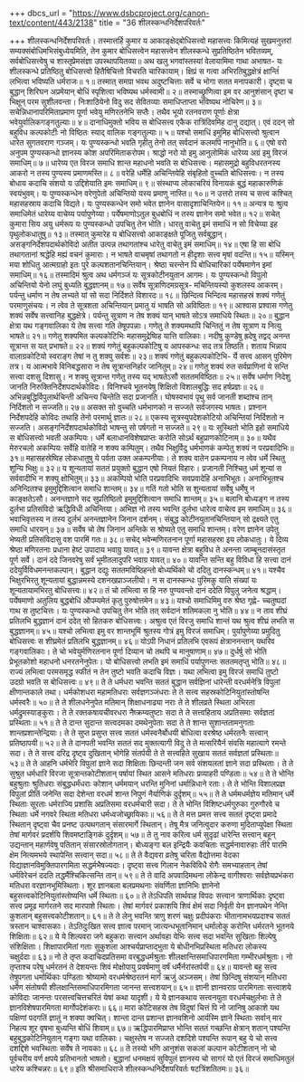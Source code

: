 +++
dbcs_url = "https://www.dsbcproject.org/canon-text/content/443/2138"
title = "36 शीलस्कन्धनिर्देशपरिवर्तः"

+++
शीलस्कन्धनिर्देशपरिवर्तः।
तस्मात्तर्हि कुमार य आकाङ्क्षेद्बोधिसत्त्वो महासत्त्वः किमित्यहं सुखमनुत्तरां सम्यक्संबोधिमभिसंबुध्येयमिति, तेन कुमार बोधिसत्त्वेन महासत्त्वेन शीलस्कन्धे सुप्रतिष्ठितेन भवितव्यम्, सर्वबोधिसत्त्वेषु च शास्तृप्रेमसंज्ञा उपस्थापयितव्या॥ 
अथ खलु भगवांस्तस्यां वेलायामिमा गाथा अभाषत-
यः शीलस्कन्धे प्रतिष्ठितु बोधिसत्त्वो 
हितैषिचित्तो विचरति चारिकायाम्। 
क्षिप्रं स गत्वा अभिरतिबुद्धक्षेत्रं 
क्षान्तिंं लभित्वा भविष्यति धर्मराजः॥ १॥ 
तस्मात् समग्रा भवथ अदुष्टचित्ताः 
सर्वे च भोगा सतत मनापकारी। 
दृष्ट्वा च बुद्धान् शिरिघन अप्रमेयान् 
बोधिं स्पृशित्वा भविष्यथ धर्मस्वामी॥ २॥ 
तस्माच्छ्रुणित्वा इम वर आनुशंसान् 
दृष्टा च भिक्षून् परम सुशीलवन्ता। 
निःशाठियेनो विदु सद सेवितव्याः 
समाधिप्ताप्ता भविष्यथ नोचिरेण॥ ३॥ 
सचेन्निधानापरिमिताप्रमाण 
पूर्णा भवेयु मणिरतनेभि सप्तैः। 
तथैव भूयो रतनवराण पूर्णाः 
क्षेत्रा भवेयुर्वालिकगङ्गतुल्याः॥ ४॥ 
दानाधिमुक्तो भविय स बोधिसत्त्व 
एकैक रात्रिंदिवमिह दानु दद्यात्।
एवं ददन् सो बहुविध कल्पकोटीः 
नो विष्ठितः स्याद् वालिक गङ्गतुल्याः॥ ५॥ 
यश्चो समाधिं इमुमिह बोधिसत्त्वो 
श्रुत्वान धारेत सुगतवराण गञ्जम्। 
यः पुण्यस्कन्धो भवति गृहीतु तेनो 
तत् सर्वदानं कलमपि नानुभोति॥ ६॥ 
एषो वरो अनुपम पुण्यस्कन्धो 
ज्ञानस्य कोश अपरिमिताकरोपम। 
श्राद्धो नरो यो इमु आनुलोमिकं 
धारेय्य अग्रं इमु विरजं समाधिम्॥ ७॥ 
धारेय्य एत विरज समाधि शान्त 
महाधनो भवति स बोधिसत्त्वः। 
महासमुद्रो बहुविधरतनस्य आकरो 
न तस्य पुण्यस्य प्रमाणमस्ति॥ ८॥ 
वरेहि धर्मेहि अचिन्तियेहि 
संबृहितो वुच्चति बोधिसत्त्वः। 
न तस्य बोधाय कदाचि संशयो 
य उद्दिशेयाति इमः समाधिम्॥ ९॥ 
संस्थाप्य लोकाचरियं विनायकं 
बुद्धं महाकारुणिकं स्वयंभुवम्।
यः पुण्यस्कन्धेन वरेणुपेतो 
अचिन्तियो यस्य प्रमाणु नास्ति॥ १०॥ 
न उत्तरो तस्य च सत्त्व कश्चित् 
महासहस्राय कदाचि विद्यते। 
यः पुण्यस्कन्धेन समो भवेत 
ज्ञानेन वासादृशाचिन्तियेन॥ ११॥ 
अन्यत्र यः श्रुत्व समाधिमेतं 
धारेय्य वाचेय्य पर्यापुणेय्या।
पर्येषमाणोऽतुल बुधबोधिं 
न तस्य ज्ञानेन समो भवेत॥ १२॥ 
सचेत् कुमारा सिय अयु धर्मरूप 
यः पुण्यस्कन्धो उपचितु तेन भोति। 
धारतु वाचेतु इमं समाधिं 
न सो विचेय्या इह पृथुलोकधातुषु॥ १३॥ 
तस्मात् कुमारेह  य बोधिसत्त्वो 
आकाङ्क्षते पूजितु सर्वबुद्धान्।
असङ्गनिर्देशपदार्थकोविदो 
अतीत उत्पन्न तथागतांश्च 
धारेतु वाचेतु इमं समाधिम्॥ १४॥ 
एषा हि सा बोधि तथागतानां
श्रद्धेहि मह्यं वचनं कुमाराः।
न भाषते वाचमृषां तथागतो 
न हीदृशाः सत्त्व मृषां वदन्ति॥ १५॥ 
यस्मिन् मया शोधितु आत्मग्राहो 
इतः पुरे कल्पशतानचिन्तियान्।
श्रेष्ठा चरन्तेन पि बोधिचारिकां 
पर्येषमाणेन इमां समाधिम्॥ १६॥
तस्मादिमं श्रुत्व अथ धर्मगञ्जं 
यः सूत्रकोटीनयुतान आगमः। 
यः पुण्यस्कन्धो विपुलो अचिन्तियो 
येनो लघुं बुध्यति बुद्धज्ञानम्॥ १७॥ 
सर्वेष सूत्राणिदमग्रसूत्र-
मचिन्तियस्यो कुशलस्य आकरम्। 
पर्यन्तु धर्माण न तेष लभ्यते 
यां सो सदा निर्दिशते विशारदः॥ १८॥ 
छिन्दित्व भिन्दित्व महासहस्रं 
शक्यं गणेतुं परमाणुसंचयः। 
न त्वेव ते सूत्रशता अचिन्तियान् 
प्रमातु यं भाषति सो अविष्ठितः॥ १९॥ 
आश्वास प्रश्वास गणेतु शक्यं
सर्वेष सत्त्वानिह बुद्धक्षेत्रे। 
पर्यन्तु सूत्राण न तेष शक्यं 
यान् भाषते सोऽत्र समाधिये स्थितः॥ २०॥ 
बुद्धान क्षेत्रा यथ गङ्गवालिका 
ये तेष सत्त्वा गति तेषूपपन्नाः। 
गणेतु ते शक्यमथापि चिन्तितुं 
न तेष सूत्राण य नित्यु भाषते॥ २१॥ 
गणेतु शक्यमित कल्पकोटिभिः 
महासमुद्रेष्विह यात्ति वालिकाः। 
नदीषु कुण्डेषु ह्रदेषु तद्वद् 
अनन्त सूत्रान्त स यत् प्रभाषते॥ २२॥ 
शक्यं गणेतुं बहुकल्पकोटिषु 
य आपस्कन्धः सद तत्र तिष्ठति। 
शताय भिन्नाय वालाग्रकोटियो 
स्वराङ्ग तेषां न तु शक्यु सर्वशः॥ २३॥ 
शक्यं गणेतुं बहुकल्पकोटिभि- 
र्ये सत्त्व आसन् पुरिमेण तत्र। 
य आत्मभावे विनिबद्धसारा 
न तेष सूत्रान्तनिर्हार जानितुम्॥ २४॥ 
गणेतु शक्यं रुत सर्वप्राणिनां
ये सन्ति सत्त्वा दशसु दिशासु। 
न शक्यु सूत्रान्त गणेतु तस्य 
यद् भाषतेऽसौ सततमविष्ठितः॥ २५॥ 
सर्वेष धर्माण निदेशु जानति 
निरुक्तिनिर्देशपदार्थकोविदः। 
विनिश्चये भूतनयेषु शिक्षितो 
विशालबुद्धिः सद हर्षप्रज्ञः॥ २६॥ 
अभिन्नबुद्धिर्विपुलार्थचिन्ती 
अचिन्त्य चिन्तेति सदा प्रजानति। 
घोषस्वभावं पृथु सर्व जानती 
शब्दांश्च तान् निर्दिशतो न सज्जति॥ २७॥ 
असक्त सो वुच्चति धर्मभाणको 
न सज्जते सर्वजगस्य भाषतः। 
प्रश्नान निर्देशपदेहि कोविदः 
तथाहि तेनो परमार्थु ज्ञातः॥ २८॥ 
एकस्य सूत्रस्युपदेशकोटियो 
अचिन्तियां निर्दिशतो न सज्जति। 
असङ्गनिर्देशपदार्थकोविदो 
भाषन्तु सो पर्षगतो न सज्जते॥ २९॥ 
यः सुस्थितो भोति इहो समाधिये
स बोधिसत्त्वो भवती अकम्पियः। 
धर्मे बलाधानविशेषप्राप्तः 
करोति सोऽर्थं बहुप्राणकोटिनाम्॥ ३०॥ 
यथैव मेरुरचलो अकम्पियः 
सर्वेहि वातेहि न शक्य कम्पितुम्। 
तथैव भिक्षुर्विदु धर्मभाणकं 
कम्पेतु शक्यं न परप्रवादिभिः॥ ३१॥ 
महासहस्रेष्विह लोकधातुषु 
ये पर्वता उक्त अकम्पनीयाः। 
ते शक्य वातेन प्रकम्पनाय 
न त्वेव धर्मे स्थितु शून्यि भिक्षुः॥ ३२॥ 
य शून्यतायां सततं प्रयुक्तो 
बुद्धान एषो नियतं विहारः। 
प्रजानती निश्चितु धर्म शून्यां 
स सर्ववादीभि न शक्यु क्षोभितुम्॥ ३३॥ 
अकम्पियो भोति परप्रवादिभिः 
सवप्रवादेहि अनाभिभूतः। 
अनाभिभूतश्च अनिन्दितश्च 
इमुमुद्दिशित्वान समाधि शान्तम्॥ ३४॥ 
गतिं गतो भोति स शुन्यतायां
सर्वेषु धर्मेषु न काङ्क्षतेऽसौ। 
अनन्तज्ञाने सद सुप्रतिष्ठितो 
इमुमुद्दिशित्वान समाधि शान्तम्॥ ३५॥ 
बलानि बोध्यङ्ग न तस्य दुर्लभा 
प्रतिसंविदो ऋद्धिविधी अचिन्तिया। 
अभिज्ञ नो तस्य भवन्ति दुर्लभा 
धारेत्व वाचेत्व इम समाधिम्॥ ३६॥ 
भवाभिवृत्तस्य न तस्य दुर्लभं 
अनन्तज्ञानेन जिनान दर्शनम्। 
संबुद्ध कोटीनयुतानचिन्तियान् 
सो द्रक्ष्यते एतु समाधि धारयन्॥ ३७॥ 
सर्वेष चो तेष जिनान अन्तिके 
स श्रोष्यते एतु समाधि शान्तम्। 
वरेण ज्ञानेन उपेतु भेष्यती 
प्रतिसंविदासु वश पारमिं गतः॥ ३८॥ 
सचेद् भवेन्मणिरतनान पूर्णा 
महासहस्रा इय लोकधातुः। 
ये दिव्य श्रेष्ठा मणिरतनाः प्रधाना
हेष्टं उपादाय भवाग्रु यावत्॥ ३९॥ 
यावन्त क्षेत्रा बहुविध ते अनन्ता
जाम्बूनदासंस्तृत पूर्ण सर्वे। 
दानं ददे जिनवरेषु सर्वं 
भूमीतलादुपरि भवाग्र यावत्॥ ४०॥ 
यावन्ति सन्ति बहु विविधा हि सत्त्वा 
दानं ददेयुर्विविधमनन्तकल्पान्। 
बुद्धान दद्युः सततमविष्ठिहन्तो 
बोध्यर्थिको चो ददितु दानस्कन्धम्॥ ४१॥ 
यश्चैव भिक्षुरभिरतु शून्यतायां 
बुद्धान्नमस्ये दशनखप्राञ्जलीयो। 
न स दानस्कन्धः पुरिमकु याति संख्यां 
यः शून्यतायामभिरतु बोधिसत्त्वः॥ ४२॥ 
तं चो लभित्वा स हि नरु पुण्यवन्तो 
दानं ददेति विपुलु जनेत्व श्रद्धाम्। 
पर्येषमाणो अतुलिय बुद्धबोधिं 
औपम्यमेतं कृतु पुरुषोत्तमेन॥ ४३॥ 
यश्चो समाधिमिमु वरु श्रेष्ठ गृह्णे-
च्चतुष्पदां गाथ स तुष्टचित्तः। 
यः पुण्यस्कन्धो उपचितु तेन भोति 
तत् सर्वदानं शतिमकला नु भोति॥ ४४॥ 
न ताव शीघ्रं प्रतिलभि बुद्धज्ञानं
दानं ददेत् सो हितकरु बोधिसत्त्वः। 
अश्रुत्व एतं विरजु समाधि शान्तं 
यथ श्रुत्व शीघ्रं लभति स बुद्धज्ञानम्॥ ४५॥ 
यश्चो लभित्वा इमु वर शान्तभूमिं 
श्रुतस्य गोत्रं इमु विरजं समाधिम्। 
पुर्यापुणेय्या प्रमुदितु बोधिसत्त्वः 
स शीघ्रमेतं प्रतिलभि बुद्धज्ञानम्॥ ४६॥ 
योऽपी निधानं प्रतिलभि एवरूपं 
क्षेत्राननन्तान् यथरिव गङ्गवालिकाः। 
ते चो भवेयुर्मणिरतनान पूर्णा
दिव्यान चो तथपि च मानुषाणाम्॥ ४७॥ 
दुर्धर्षु सो भोति प्रेभूतकोशो 
महाधनो धनरतनेनुपेतः। 
यो बोधिसत्त्वो लभति इमं समाधिं 
पर्यापुणन्तः सततमतृप्तु भोति॥ ४८॥ 
राज्यं लभित्वा परमसमृद्ध स्फीतं 
न तेन तुष्टो भवति कदाचि विज्ञः। 
यथा लभित्वा इमु विरजं समाधिं 
तुष्टो उदग्रो भवति स बोधिसत्त्वः॥ ४९॥ 
ते ते धर्मधरा भवन्ति सततं बुद्धान सर्वज्ञिनां
धारेन्ती वरधर्मनेत्रि विपुलां क्षीणान्तकाले तथा। 
धर्मकोशधरा महामतिधराः सर्वज्ञगञ्जंधराः 
ते ते सत्त्व सहस्रकोटिनियुतांस्तोषन्ति धर्मस्वरैः॥ ५०॥ 
ते ते शीलधनेनुपेत मतिमान् शिक्षाधनाढ्या नराः 
ते ते शीलव्रते स्थिता अभिरता धर्मद्रुमस्याङ्कुराः। 
ते ते रक्तकषायचीवरधरा नैष्क्रम्यतुष्टाः सदा 
ते ते सत्त्वहिताय अप्रतिसमाः सर्वज्ञतां प्रस्थिताः॥ ५१॥ 
ते ते दान्त सुदान्त सत्त्वदमका दमथेनुपेताः सदा 
ते ते शान्त सुशान्ततामनुगताः शान्तप्रशान्तेन्द्रियाः। 
ते ते सुप्त प्रसुप्त सत्त्व सततं धर्मस्वनैर्बोधयी 
बोधित्वा वरश्रेष्ठ धर्मरतनैः सत्त्वान् प्रतिष्ठापयी॥ ५२॥ 
ते ते दानपती भवन्ति सततं सद मुक्तत्यागी विदु 
ते ते मत्सरियैर्न संवसि महात्यागे रमन्ते सदा। 
ते ते सत्त्व दरिद्र दृष्ट्व दुखितान् भोगेहि संतर्पयी 
ते ते सत्त्वहिते सुखाय सततं सर्वज्ञतां प्रस्थिताः॥ ५३॥ 
ते ते आहनि धर्मभेरि विपुलां ज्ञाने सदा शिक्षिताः 
छिन्दन्ती जन सर्व संशयलतां ज्ञाने सदा प्रस्थिताः। 
ते ते सुश्रुत धर्मधारि विरजा सूत्रान्तकोटीशतान् 
पर्षायां स्थित आसने मतिधराः प्रव्याहरी पण्डिताः॥ ५४॥
ते ते भोन्ति बहुश्रुताः श्रुतिधराः संबुद्धधर्मंधराः
कोशान् धर्ममयान् धरन्ति मुनिनां धर्मान्निधाने रताः। 
ते ते भोन्ति विशालप्रज्ञ विपुलां प्रीतिं जनेन्ति सदा 
देशेन्ता वरधर्म शान्त निपुणं नैर्याणिकं दुर्दृशम्॥ ५५॥ 
ते ते धर्ममधर्मज्ञेय मतिमान् धर्मे स्थिताः सूरताः 
धर्मराज्यि प्रशासि अप्रतिसमा वरधर्मचारी सदा। 
ते ते भोन्ति विशिष्टधर्मगुरुका गुरुगौरवे च स्थिताः 
धर्मे नगवरे स्थिता मतिधरा धर्मध्वजोच्छ्रायिकाः॥ ५६॥ 
ते ते मत्त प्रमत्त सत्त्व सततं दृष्ट्वा प्रमादे स्थितान् 
दृष्ट्वा चैव प्रनष्ट उत्पथगतान् संसारमार्गे स्थितान्। 
तेषू मैत्र जनित्वुदार करुणा मुदिताप्युपेक्षा स्थिता 
तेषां मार्गवरं प्रदर्शयि शिवमष्टाङ्गिकं दुर्दृशम्॥ ५७॥ 
ते तु नाव करित्व धर्म सुदृढां धारेन्ति सत्त्वान् बहून् 
उद्यन्तान् महार्णवेषु पतितान् संसारस्रोतोगतान्। 
बोध्यङ्गा बल इन्द्रियैः कवचिताः सद्धर्मनावारुहाः 
तीरे पारमि क्षेम नित्यमभये स्थापेन्ति सत्त्वान् सदा॥ ५८॥ 
ते ते वैद्यवरा व्रतेषु चरिता वैद्योत्तमा वेदका 
विद्याज्ञानविमुक्तिपारगमिता सद्धर्मभैषज्यदाः। 
दृष्ट्वा सत्त्व गिलान नेकविविधै रोगैः समभ्याहतान् 
तेषां धर्मविरेचनं ददति तद्धर्मैश्चिकित्सन्ति तान्॥ ५९॥ 
ते ते वादि अपवादिमथना लोकेन्द्र वागीश्वराः
सर्वज्ञेयप्रभंकरा मतिधरा वरज्ञानभूमिस्थिताः। 
शूर ज्ञानबला बलप्रमथनाः संवर्णिता ज्ञानिभिः 
ज्ञानेनो बहुसत्त्वकोटिनियुतांस्तोष्यन्ति धर्मे स्थिताः॥ ६०॥ 
ते तेऽधिपति सार्थवाह विपदः सत्त्वान त्राणार्थिकाः 
दृष्ट्वा सत्त्व प्रमूढ मार्गरतने सद मारपाशे स्थिताः। 
तेषां मार्गवरं प्रकाशयि शिवं क्षेमं सदा निर्वृती 
येन ज्ञानपथेन नेन्ति कुशलान् बहुसत्त्वकोटीशतान्॥ ६१॥ 
ते ते लेनु भवन्ति त्राणु शरणं चक्षुः प्रदीपंकराः 
भीतानामभयप्रदाश्च सततं त्रस्तान चाश्वासकाः। 
तेऽतिदुःखित सत्त्व ज्ञात्व परमान् जात्यन्धभूतानिमान् 
धर्मालोकु करोन्ति धर्मरतने भूतनये शिक्षिताः॥ ६२॥ 
ये ये शिल्पवरा जगे बहुकराः सत्त्वान अर्थावहा 
येभिः सत्त्व सदा भवन्ति सुखिताः शिल्पेषु संशिक्षिताः। 
शिक्षापारमितां गताः सुकुशला आश्चर्यप्राप्ताद्भुता 
ये बोधीनभिप्रस्थिता मतिधरा लोकस्य चक्षुर्ददाः॥ ६३॥ 
नो ते तृप्त कदाचिदप्रतिसमा वरबुद्धधर्मश्रुताः 
शीलक्षान्तिसमाधिपारगमिता गम्भीरधर्मश्रुताः। 
नो तृप्ताश्च परेषु धर्मरतनं ते देशयन्तः शिवं 
मोक्षोपायु प्रवर्षमाणु वर्षं धर्मैर्नरांस्तर्पयी॥ ६४॥ 
यावन्तो बहु सत्त्व तेषुपगता धर्मार्थिकाः पण्डिताः
श्रोष्यामो वरधर्मश्रेष्ठरतनं मार्गं ऋजुं अञ्जसम्। 
तेषां छिन्दिषु संशयान् मतिधरा धर्मेण संतोषयी 
शीलक्षान्तिसमाधिपारमिगता जानन्त सत्त्वशयान्॥ ६५॥ 
ज्ञानी ज्ञानवराग्र पारमिगताः सत्त्वाशये कोविदाः
जानन्तः परसत्त्वचित्तचरितं येषां कथा यादृशी। 
ये ये ज्ञानकथाय सत्त्वनयुता वरधर्मचक्षुर्लभाः 
ते ते ज्ञानविशेषपारमिगता मार्गोपदेशंकराः॥ ६६॥ 
मारा कोटिसहस्र तेष विदुषां चित्तं पि नो जानिषु 
आकाशे यथ पक्षिणां पदगतिं ज्ञातुं न शक्या क्वचित्। 
शान्ता दान्त प्रशान्त ज्ञानवशिनो आर्यस्मि ज्ञाने स्थिताः 
सर्वान् मार निहत्य शूर वृषभा बुध्यन्ति बोधिं शिवाम्॥ ६७॥ 
ऋद्धिपारमिप्राप्त भोन्ति सततं गच्छन्ति  क्षेत्रान् शतान् 
पश्यन्ति बहुबुद्धकोटिनियुतान् गङ्गा यथा वालिकाः। 
चक्षुस्तेष न सज्जते दशदिशे पश्यन्ति रूपान् बहु 
ये चो सत्त्व दशद्दिशे भवस्थिताः सर्वेष ते नायकाः॥ ६८॥ 
ते तस्यो भणि आनुशंस सकलां कल्पान कोटीशतान् 
नो चो पूर्वचरीय वर्ण क्षपये प्रतिभानतो भाषतो। 
बुद्धानां धनमक्षयं सुविपुलं ज्ञानस्य चो सागरं 
यो एतं विरजं समाधिमतुलं धारेय कश्चिन्नरः॥ ६९॥
इति श्रीसमाधिराजे शीलस्कन्धनिर्देशपरिवर्तः षटत्रिंशतितमः॥ ३६॥
